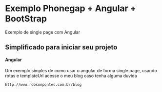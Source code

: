 # Exemplo Phonegap + Angular + BootStrap

Exemplo de single page com Angular

## Simplificado para iniciar seu projeto

#### Angular

Um exemplo simples de como usar o angular de forma single page, usando rotas e templateUrl acesse o meu blog caso tenha alguma duvida

    http://www.robsonpontes.com.br/blog
